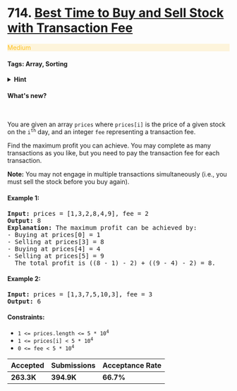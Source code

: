 # 714. [Best Time to Buy and Sell Stock with Transaction Fee](https://leetcode.com/problems/best-time-to-buy-and-sell-stock-with-transaction-fee/description/)

<p style="color:#FFC01E;background-color:rgb(255 192 30/.15)">
    Medium
</p>

#### Tags: Array, Sorting

<details>
    <summary><b>Hint</b></summary>
        hint here
</details>

#### What's new?

<pre>

</pre>

You are given an array `prices` where `prices[i]` is the price of a given stock on the <code>i<sup>th</sup></code> day,
and an integer `fee` representing a transaction fee.

Find the maximum profit you can achieve. You may complete as many transactions as you like, but you need to pay the
transaction fee for each transaction.

**Note:** You may not engage in multiple transactions simultaneously (i.e., you must sell the stock before you buy
again).

#### Example 1:

<pre>
<b>Input:</b> prices = [1,3,2,8,4,9], fee = 2
<b>Output:</b> 8
<b>Explanation:</b> The maximum profit can be achieved by:
- Buying at prices[0] = 1
- Selling at prices[3] = 8
- Buying at prices[4] = 4
- Selling at prices[5] = 9
  The total profit is ((8 - 1) - 2) + ((9 - 4) - 2) = 8.
</pre>

#### Example 2:

<pre>
<b>Input:</b> prices = [1,3,7,5,10,3], fee = 3
<b>Output:</b> 6
</pre>

#### Constraints:

* <code>1 <= prices.length <= 5 * 10<sup>4</sup></code>
* <code>1 <= prices[i] < 5 * 10<sup>4</sup></code>
* <code>0 <= fee < 5 * 10<sup>4</sup></code>

| Accepted   | Submissions | Acceptance Rate |
|------------|-------------|-----------------|
| **263.3K** | **394.9K**  | **66.7%**       |